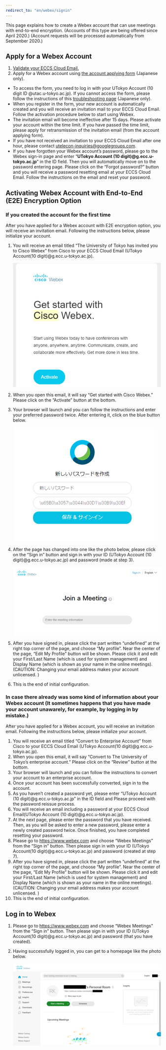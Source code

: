 ```yaml
---
redirect_to: "en/webex/signin"
---
```


This page explains how to create a Webex account that can use meetings with end-to-end encryption. (Accounts of this type are being offered since April 2020.) (Account requests will be processed automatically from September 2020.)

## Apply for a Webex Account
1. <a href="https://www.ecc.u-tokyo.ac.jp/en/announcement/2016/06/07_2195.html" target="_blank">Validate your ECCS Cloud Email.</a>
1. Apply for a Webex account using <a href="https://forms.office.com/Pages/ResponsePage.aspx?id=T6978HAr10eaAgh1yvlMhHUY5ws7h1xGr9koV-KGC8RUMUhVRzlRODBIRkczUUpYVlZTM1lRU1kzNy4u" target="_blank">the account applying form</a> (Japanese only).

  * To access the form, you need to log in with your UTokyo Account (10 digit ID @utac.u-tokyo.ac.jp). If you cannot access the form, please follow the instructions of this [troubleshooting page](/faq/msaccount-troubleshooting) (Japanese only).
  * When you register in the form, your new account is automatically created and you will receive an invitation mail to your ECCS Cloud Email. Follow the activation procedure below to start using Webex.
  * The invitation email will become ineffective after 15 days. Please activate your account within the time limit. If you have passed the time limit, please apply for retransmission of the invitation email (from the account applying form). 
  * If you have not received an invitation to your ECCS Cloud Email after one hour, please contact utelecon-inquiries@googlegroups.com.
  * If you have forgotten your Webex account’s password, please go to the Webex sign-in page and enter “**UTokyo Account (10 digit)@g.ecc.u-tokyo.ac.jp**” in the ID field. Then you will automatically move on to the password entering page. Please click on the “Forgot password?” button and you will receive a password resetting email at your ECCS Cloud Email. Follow the instructions on the email and reset your password.

<a id="activation"></a>
## Activating Webex Account with End-to-End (E2E) Encryption Option

<a id="new"></a>
### If you created the account for the first time 

After you have applied for a Webex account with E2E encryption option, you will receive an invitation email. Following the instructions below, please initialize your account. 

1. You will receive an email titled “The University of Tokyo has invited you to Cisco Webex” from Cisco to your ECCS Cloud Email (UTokyo Account(10 digit)@g.ecc.u-tokyo.ac.jp).

	![Email from Cisco](../../webex/img/webex_utelecon_activate_1.png)

1. When you open this email, it will say “Get started with Cisco Webex.” Please click on the “Activate” button at the bottom.
1. Your browser will launch and you can follow the instructions and enter your preferred password twice. After entering it, click on the blue button below.

	![new password](../../webex/img/webex_utelecon_activate_2.png)

1. After the page has changed into one like the photo below, please click on the “Sign in” button and sign in with your ID (UTokyo Account (10 digit)@g.ecc.u-tokyo.ac.jp) and password (made at step 3).

	![sign in](img/Webex_JoinMeeting.PNG)

1. After you have signed in, please click the part written “undefined” at the right top corner of the page, and choose “My profile”. Near the center of the page, “Edit My Profile” button will be shown. Please click it and edit your First/Last Name (which is used for system management) and Display Name (which is shown as your name in the online meetings). (CAUTION: Changing your email address makes your account unlicensed. )
1. This is the end of initial configuration.

<a id="convert"></a>
### In case there already was some kind of information about your Webex account (It sometimes happens that you have made your account unawarely, for example, by logging in by mistake.)

After you have applied for a Webex account, you will receive an invitation email. Following the instructions below, please initialize your account. 

1. You will receive an email titled “Convert to Enterprise Account” from Cisco to your ECCS Cloud Email (UTokyo Account(10 digit)@g.ecc.u-tokyo.ac.jp).
1. When you open this email, it will say “Convert to The University of Tokyo’s enterprise account.” Please click on the “Review” button at the bottom.
1. Your browser will launch and you can follow the instructions to convert your account to an enterprise account.
1. Once your account has been successfully converted, sign in to the account. 
1. As you haven’t created a password yet, please enter “UTokyo Account (10 digit)@g.ecc.u-tokyo.ac.jp” in the ID field and Please proceed with the password reissue process.
1. You will receive an email including a password at your ECCS Cloud Email(UTokyo Account (10 digit)@g.ecc.u-tokyo.ac.jp). 
1. At the next page, please enter the password that you have received. Then, as you will be asked to enter a new password, please enter a newly created password twice. Once finished, you have completed resetting your password. 
1. Please go to https://www.webex.com and choose “Webex Meetings” from the “Sign in” button. Then please sign in with your ID (UTokyo Account(10 digit)@g.ecc.u-tokyo.ac.jp) and password (created at step 7).
1. After you have signed in, please click the part written “undefined” at the right top corner of the page, and choose “My profile”. Near the center of the page, “Edit My Profile” button will be shown. Please click it and edit your First/Last Name (which is used for system management) and Display Name (which is shown as your name in the online meetings). (CAUTION: Changing your email address makes your account unlicensed. )
1. This is the end of initial configuration.

## Log in to Webex
1. Please go to https://www.webex.com and choose “Webex Meetings” from the “Sign in” button. Then please sign in with your ID (UTokyo Account(10 digit)@g.ecc.u-tokyo.ac.jp) and password (that you have created).
1. Having successfully logged in, you can get to a homepage like the photo below.

	![WebEx dashboard](img/Webex_Dashboard.PNG)
